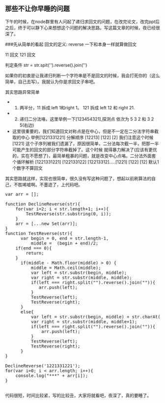 ## 那些不让你早睡的问题
下午的时候，在node群里有人问起了递归求回文的问题，在改完论文，改完ppt后之后，终于可以静下心来想想这个问题的解决思路。写这篇文章的时候，夜已经很深了。

###先从简单的看起
回文的定义:
 reverse 一下和本身一样就算做回文
 
11
回文
121
回文

判定条件 str = str.spit('').reverse().join('')

如果你的初衷是让我递归判断一个字符串是不是回文的时候，我会打死你的（这么简单，自己去写）。我就认为你是求回文子串吧。

其实思路异常简单

+ 1. 两半分，11 拆成 left 1和right 1。 121 拆成 left 12 和     right 21.
+ 2. 递归二分法咯，这里举例一下[123454321],探测点 依次为 5 3 2 和 3 2 5(右边)
+ 这里很重要的，我们知道回文对称点是在中心，但是不一定在二分法字符串截取的中心 举例[1221331221] 分解顺序 [12213] [122] [2] 我们注意这个时候 [1221] 这个子序列被我们遗漏了，原因很简单，二分法每次截一半，把那一半可能产生的回文的部分字符串截掉了。这个时候 就得暴力解决了(应该有更优的，实在不愿想了)，最简单粗暴的问题，就是改变中心点咯。二分法外面套个循环解析 [1221331221] [122133122]
[12213312].....[1221] [122] [12] 默认1个数字不算回文

其实思路就这样，实现也很简单，很久没有写这种问题了，想起以前刷算法的自己，不胜唏嘘啊。不墨迹了，上代码吧。

<pre>
var arr = [];

function DeclineReverse(str){
    for(var i=2; i < str.length+1; i++){
        TestReverse(str.substring(0, i));
    }
    arr = [...new Set(arr)];
}
function TestReverse(str){
      var begin = 0, end = str.length-1,
          middle =  (begin + end)/2;
    if(end === 0){
        return;
    }
      if(middle - Math.floor(middle) > 0) {
          middle = Math.ceil(middle);
          var left = str.substr(begin, middle);
          var right = str.substr(middle, middle);
          if(left === right.split("").reverse().join("")){
             arr.push(left);
          }
          TestReverse(left);
          TestReverse(right);
      }
      else{
          var left = str.substr(begin, middle) + str.charAt(middle);
          var right = str.substr(middle, middle+1);
          if(left === right.split("").reverse().join("")){
              arr.push(left);
          }
          TestReverse(left);
          TestReverse(right);
      }
}

DeclineReverse('1221331221');
for(var i=0; i < arr.length; i++){
    console.log("***" + arr[i]);
}

</pre>

代码很短，时间比较紧，写的比较丑，大家将就看吧，夜深了，真的要睡了。

